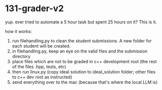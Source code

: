 # 131-grader-v2
yup. ever tried to automate a 5 hour task but spent 25 hours on it? This is it.

how it works:
  1. run filehandling.py to clean the student submissions. A new folder for each student will be created.
  2. in filehandling.py, keep an eye on the valid files and the submission directory
  3. place files which are not to be graded in c++ development root (the rest of the files .hpp, tests, etc)
  4. then run linux.py (copy ideal solution to ideal_solution folder; other files to c++ dev root as instructed)
  5. send everything over to the mac (because that's where the local LLM is)
